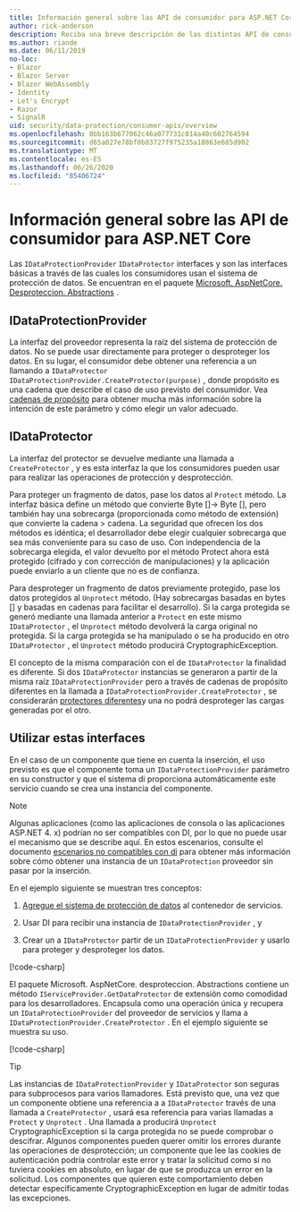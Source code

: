 ```yaml
---
title: Información general sobre las API de consumidor para ASP.NET Core
author: rick-anderson
description: Reciba una breve descripción de las distintas API de consumidor disponibles en la ASP.NET Core biblioteca de protección de datos.
ms.author: riande
ms.date: 06/11/2019
no-loc:
- Blazor
- Blazor Server
- Blazor WebAssembly
- Identity
- Let's Encrypt
- Razor
- SignalR
uid: security/data-protection/consumer-apis/overview
ms.openlocfilehash: 0bb163b677062c46a077731c014a40c602764594
ms.sourcegitcommit: d65a027e78bf0b83727f975235a18863e685d902
ms.translationtype: MT
ms.contentlocale: es-ES
ms.lasthandoff: 06/26/2020
ms.locfileid: "85406724"
---
```

# <a name="consumer-apis-overview-for-aspnet-core"></a>Información general sobre las API de consumidor para ASP.NET Core

Las `IDataProtectionProvider` `IDataProtector` interfaces y son las interfaces básicas a través de las cuales los consumidores usan el sistema de protección de datos. Se encuentran en el paquete [Microsoft. AspNetCore. Desproteccion. Abstractions](https://www.nuget.org/packages/Microsoft.AspNetCore.DataProtection.Abstractions/) .

## <a name="idataprotectionprovider"></a>IDataProtectionProvider

La interfaz del proveedor representa la raíz del sistema de protección de datos. No se puede usar directamente para proteger o desproteger los datos. En su lugar, el consumidor debe obtener una referencia a un llamando a `IDataProtector` `IDataProtectionProvider.CreateProtector(purpose)` , donde propósito es una cadena que describe el caso de uso previsto del consumidor. Vea [cadenas de propósito](xref:security/data-protection/consumer-apis/purpose-strings) para obtener mucha más información sobre la intención de este parámetro y cómo elegir un valor adecuado.

## <a name="idataprotector"></a>IDataProtector

La interfaz del protector se devuelve mediante una llamada a `CreateProtector` , y es esta interfaz la que los consumidores pueden usar para realizar las operaciones de protección y desprotección.

Para proteger un fragmento de datos, pase los datos al `Protect` método. La interfaz básica define un método que convierte Byte []-> Byte [], pero también hay una sobrecarga (proporcionada como método de extensión) que convierte la cadena > cadena. La seguridad que ofrecen los dos métodos es idéntica; el desarrollador debe elegir cualquier sobrecarga que sea más conveniente para su caso de uso. Con independencia de la sobrecarga elegida, el valor devuelto por el método Protect ahora está protegido (cifrado y con corrección de manipulaciones) y la aplicación puede enviarlo a un cliente que no es de confianza.

Para desproteger un fragmento de datos previamente protegido, pase los datos protegidos al `Unprotect` método. (Hay sobrecargas basadas en bytes [] y basadas en cadenas para facilitar el desarrollo). Si la carga protegida se generó mediante una llamada anterior a `Protect` en este mismo `IDataProtector` , el `Unprotect` método devolverá la carga original no protegida. Si la carga protegida se ha manipulado o se ha producido en otro `IDataProtector` , el `Unprotect` método producirá CryptographicException.

El concepto de la misma comparación con el de `IDataProtector` la finalidad es diferente. Si dos `IDataProtector` instancias se generaron a partir de la misma raíz `IDataProtectionProvider` pero a través de cadenas de propósito diferentes en la llamada a `IDataProtectionProvider.CreateProtector` , se considerarán [protectores diferentes](xref:security/data-protection/consumer-apis/purpose-strings)y una no podrá desproteger las cargas generadas por el otro.

## <a name="consuming-these-interfaces"></a>Utilizar estas interfaces

En el caso de un componente que tiene en cuenta la inserción, el uso previsto es que el componente toma un `IDataProtectionProvider` parámetro en su constructor y que el sistema di proporciona automáticamente este servicio cuando se crea una instancia del componente.

> [!NOTE]
> Algunas aplicaciones (como las aplicaciones de consola o las aplicaciones ASP.NET 4. x) podrían no ser compatibles con DI, por lo que no puede usar el mecanismo que se describe aquí. En estos escenarios, consulte el documento [escenarios no compatibles con di](xref:security/data-protection/configuration/non-di-scenarios) para obtener más información sobre cómo obtener una instancia de un `IDataProtection` proveedor sin pasar por la inserción.

En el ejemplo siguiente se muestran tres conceptos:

1. [Agregue el sistema de protección de datos](xref:security/data-protection/configuration/overview) al contenedor de servicios.

2. Usar DI para recibir una instancia de `IDataProtectionProvider` , y

3. Crear un a `IDataProtector` partir de un `IDataProtectionProvider` y usarlo para proteger y desproteger los datos.

[!code-csharp[](../using-data-protection/samples/protectunprotect.cs?highlight=26,34,35,36,37,38,39,40)]

El paquete Microsoft. AspNetCore. desproteccion. Abstractions contiene un método `IServiceProvider.GetDataProtector` de extensión como comodidad para los desarrolladores. Encapsula como una operación única y recupera un `IDataProtectionProvider` del proveedor de servicios y llama a `IDataProtectionProvider.CreateProtector` . En el ejemplo siguiente se muestra su uso.

[!code-csharp[](./overview/samples/getdataprotector.cs?highlight=15)]

>[!TIP]
> Las instancias de `IDataProtectionProvider` y `IDataProtector` son seguras para subprocesos para varios llamadores. Está previsto que, una vez que un componente obtiene una referencia a a `IDataProtector` través de una llamada a `CreateProtector` , usará esa referencia para varias llamadas a `Protect` y `Unprotect` . Una llamada a producirá `Unprotect` CryptographicException si la carga protegida no se puede comprobar o descifrar. Algunos componentes pueden querer omitir los errores durante las operaciones de desprotección; un componente que lee las cookies de autenticación podría controlar este error y tratar la solicitud como si no tuviera cookies en absoluto, en lugar de que se produzca un error en la solicitud. Los componentes que quieren este comportamiento deben detectar específicamente CryptographicException en lugar de admitir todas las excepciones.
